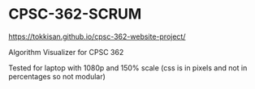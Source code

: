 # CPSC-362-SCRUM

https://tokkisan.github.io/cpsc-362-website-project/

Algorithm Visualizer for CPSC 362

Tested for laptop with 1080p and 150% scale (css is in pixels and not in percentages so not modular)
